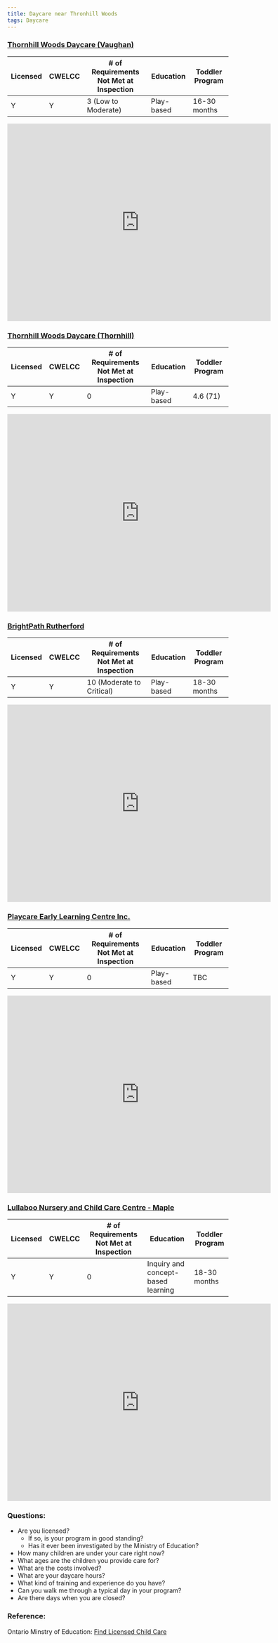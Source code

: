 ```yaml
---
title: Daycare near Thronhill Woods
tags: Daycare
---
```


### [**Thornhill Woods Daycare (Vaughan)**](https://thornhillwoodsdaycare.com/)

| Licensed | CWELCC | # of Requirements Not Met at Inspection | Education | Toddler Program | 
| --- | --- | --- | --- | --- |
| Y | Y | 3 (Low to Moderate) | Play-based | 16-30 months |

<iframe src="https://www.google.com/maps/embed?pb=!1m14!1m8!1m3!1d11511.750703441958!2d-79.4804539!3d43.8363902!3m2!1i1024!2i768!4f13.1!3m3!1m2!1s0x882b2ead8608efbf%3A0xdbcbd988e46706b3!2sThornhill%20Woods%20Daycare%20Vaughan!5e0!3m2!1sen!2sca!4v1691357750034!5m2!1sen!2sca" width="600" height="450" style="border:0;" allowfullscreen="" loading="lazy" referrerpolicy="no-referrer-when-downgrade"></iframe>

### [**Thornhill Woods Daycare (Thornhill)**](https://thornhillwoodsdaycare.com/)

| Licensed | CWELCC | # of Requirements Not Met at Inspection | Education | Toddler Program | 
| --- | --- | --- | --- | --- |
| Y | Y | 0 | Play-based | 4.6 (71) | 16-30 months|

<iframe src="https://www.google.com/maps/embed?pb=!1m18!1m12!1m3!1d11511.750877068602!2d-79.48045389999999!3d43.836389300000015!2m3!1f0!2f0!3f0!3m2!1i1024!2i768!4f13.1!3m3!1m2!1s0x882b2c78253b5a09%3A0xf93ac25ecc5d1670!2sThornhill%20Woods%20Daycare!5e0!3m2!1sen!2sca!4v1691357968671!5m2!1sen!2sca" width="600" height="450" style="border:0;" allowfullscreen="" loading="lazy" referrerpolicy="no-referrer-when-downgrade"></iframe>


### [**BrightPath Rutherford**](https://thornhillwoodsdaycare.com/)

| Licensed | CWELCC | # of Requirements Not Met at Inspection | Education | Toddler Program | 
| --- | --- | --- | --- | --- |
| Y | Y | 10 (Moderate to Critical) | Play-based | 18-30 months |

<iframe src="https://www.google.com/maps/embed?pb=!1m14!1m8!1m3!1d92108.26172480424!2d-79.4904421!3d43.8271523!3m2!1i1024!2i768!4f13.1!3m3!1m2!1s0x882b2ecdaf50795b%3A0x39cd91dc87ec7b46!2sBrightPath%20Rutherford!5e0!3m2!1sen!2sca!4v1691358021140!5m2!1sen!2sca" width="600" height="450" style="border:0;" allowfullscreen="" loading="lazy" referrerpolicy="no-referrer-when-downgrade"></iframe>

### [**Playcare Early Learning Centre Inc.**](https://www.playcare.ca//) 

| Licensed | CWELCC | # of Requirements Not Met at Inspection | Education | Toddler Program | 
| --- | --- | --- | --- | --- |
| Y | Y | 0 | Play-based | TBC |

<iframe src="https://www.google.com/maps/embed?pb=!1m18!1m12!1m3!1d2876.720867435159!2d-79.4893331!3d43.861613899999995!2m3!1f0!2f0!3f0!3m2!1i1024!2i768!4f13.1!3m3!1m2!1s0x882b296bbcd2dc4d%3A0x1ee9f142e20f3834!2sPlaycare%20Early%20Learning%20Centre%20Inc.!5e0!3m2!1sen!2sca!4v1691358062281!5m2!1sen!2sca" width="600" height="450" style="border:0;" allowfullscreen="" loading="lazy" referrerpolicy="no-referrer-when-downgrade"></iframe>

### [**Lullaboo Nursery and Child Care Centre - Maple**](https://lullaboo.ca/) 

| Licensed | CWELCC | # of Requirements Not Met at Inspection | Education | Toddler Program | 
| --- | --- | --- | --- | --- |
| Y | Y | 0 | Inquiry and concept-based learning | 18-30 months |

<iframe src="https://www.google.com/maps/embed?pb=!1m18!1m12!1m3!1d184159.33213593607!2d-79.61364518311848!3d43.84568061868336!2m3!1f0!2f0!3f0!3m2!1i1024!2i768!4f13.1!3m3!1m2!1s0x882b29694ff4fa5f%3A0x23fe3f460e8f8336!2sLullaboo%20Nursery%20and%20Childcare%20Center%20Inc!5e0!3m2!1sen!2sca!4v1691358163873!5m2!1sen!2sca" width="600" height="450" style="border:0;" allowfullscreen="" loading="lazy" referrerpolicy="no-referrer-when-downgrade"></iframe>


### Questions:

- Are you licensed?
    - If so, is your program in good standing? 
    - Has it ever been investigated by the Ministry of Education?
- How many children are under your care right now?
- What ages are the children you provide care for?
- What are the costs involved?
- What are your daycare hours?
- What kind of training and experience do you have?
- Can you walk me through a typical day in your program?
- Are there days when you are closed?

### Reference:

Ontario Minstry of Education: [Find Licensed Child Care](https://www.earlyyears.edu.gov.on.ca/LCCWWeb/childcare/search.xhtml)
